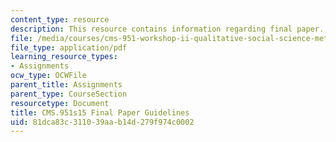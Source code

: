 ```yaml
---
content_type: resource
description: This resource contains information regarding final paper.
file: /media/courses/cms-951-workshop-ii-qualitative-social-science-methods-for-media-studies-spring-2015/81dca83c311039aab14d279f974c0002_MITCMS_951S15_FinalPaper.pdf
file_type: application/pdf
learning_resource_types:
- Assignments
ocw_type: OCWFile
parent_title: Assignments
parent_type: CourseSection
resourcetype: Document
title: CMS.951s15 Final Paper Guidelines
uid: 81dca83c-3110-39aa-b14d-279f974c0002
---
```

